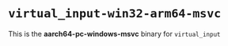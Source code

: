 # `virtual_input-win32-arm64-msvc`

This is the **aarch64-pc-windows-msvc** binary for `virtual_input`
